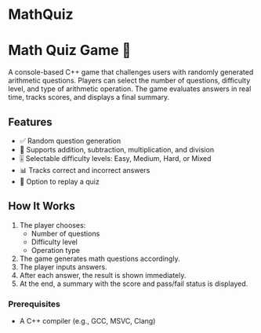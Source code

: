# MathQuiz
# Math Quiz Game 🎯

A console-based C++ game that challenges users with randomly generated arithmetic questions. Players can select the number of questions, difficulty level, and type of arithmetic operation. The game evaluates answers in real time, tracks scores, and displays a final summary.

## Features

- ✅ Random question generation
- 🔢 Supports addition, subtraction, multiplication, and division
- 🎚️ Selectable difficulty levels: Easy, Medium, Hard, or Mixed
- 📊 Tracks correct and incorrect answers
- 🔁 Option to replay a quiz

## How It Works

1. The player chooses:
   - Number of questions
   - Difficulty level
   - Operation type
2. The game generates math questions accordingly.
3. The player inputs answers.
4. After each answer, the result is shown immediately.
5. At the end, a summary with the score and pass/fail status is displayed.

### Prerequisites

- A C++ compiler (e.g., GCC, MSVC, Clang)
